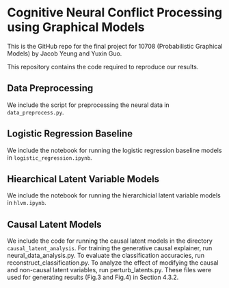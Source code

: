 # Cognitive Neural Conflict Processing using Graphical Models

This is the GitHub repo for the final project for 10708 (Probabilistic Graphical Models) by Jacob Yeung and Yuxin Guo.

This repository contains the code required to reproduce our results.

## Data Preprocessing
We include the script for preprocessing the neural data in `data_preprocess.py`.

##  Logistic Regression Baseline
We include the notebook for running the logistic regression baseline models in `logistic_regression.ipynb`. 

## Hiearchical Latent Variable Models
We include the notebook for running the hierarchicial latent variable models in `hlvm.ipynb`. 

## Causal Latent Models
We include the code for running the causal latent models in the directory `causal_latent_analysis`.
For training the generative causal explainer, run neural_data_analysis.py. To evaluate the classification accuracies, run reconstruct_classification.py. To analyze the effect of modifying the causal and non-causal latent variables, run perturb_latents.py. These files were used for generating results (Fig.3 and Fig.4) in Section 4.3.2. 